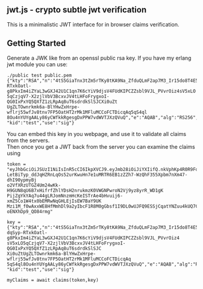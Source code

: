 jwt.js - crypto subtle jwt verification
----------------------------------------

This is a minimalistic JWT interface for in browser claims verification.


Getting Started
---------------

Generate a JWK like from an openssl public rsa key.  If you have my erlang jwt module you can use:

	./public test public.pem
	{"kty":"RSA","n":"4tS5GiaTnx3tZm5rTKy8tKA9Na_ZfduQLmF2ap7M3_Ir15do8T4E5lZdqSyp- 
	RTxkOatl-g8PkxIm4iZYaL3wGXJ42U1C1qn7K6cYiV9djsV4FUdKIPCZZsbl9VJL_PVvrOiz4sV5xLO
	5qCzjqV7-X2zjlVbV3BcxvJV4tLHFoFrygxoI-QG0IxPxYQ5QXfZ1zLRpAq8uT6sdrdkSlSJCXi0uZt
	UgZLTOwnrkmk6a-BlYHwZxHrpe-wflrj55wfJv8tnv7FP5OatHT2rMk1MFluMCCoFCTDicqAq5qS4ql
	8Ou4nYUYgAALy86yCWfkkRgesgDxPPW7vdWVTJXzQVuQ","e":"AQAB","alg":"RS256",
	"kid":"test","use":"sig"}

You can embed this key in you webpage, and use it to validate all claims from the servers.	
Then once you get a JWT back from the server you can examine the claims using


	token = "eyJhbGciOiJSUzI1NiIsInR5cCI6IkpXVCJ9.eyJmb28iOiJiYXIifQ.nkVphKp4R0R9Fd
	LetBiTyp_ddJqHZRnLqOs52urKwuHn7e1uMRTR6EB1zZZh7-WzQhF355Xpbm7nXm47-dhI90ypmyBj
	o2VfXRzUTGZ4Um24wKk-H9GUN8qU6B7xHifrfZhlYDsH2nrukmzK0VWGNPwroN2Vj9yz8yrR_WD1gK
	PijZgYkYAq7u44gLRJomNnzmHcKeISTrAe4bHvuij6-xmZ5Co1W4tx0bEMRwNqGHLEjIsEW7BaY9UK
	Mzi1M_f0wAxxWE8HfMmhDl9a2yIbcF1R8M0gGbsf1I9DL0wUJFQ9ESSjCqatYNZuu4kUQ7CdXLOVMp
	oENXhDp9_QO84rmg" 

	key = {"kty":"RSA","n":"4tS5GiaTnx3tZm5rTKy8tKA9Na_ZfduQLmF2ap7M3_Ir15do8T4E5lZ
	dqSyp-RTxkOatl-g8PkxIm4iZYaL3wGXJ42U1C1qn7K6cYiV9djsV4FUdKIPCZZsbl9VJL_PVvrOiz4
	sV5xLO5qCzjqV7-X2zjlVbV3BcxvJV4tLHFoFrygxoI-QG0IxPxYQ5QXfZ1zLRpAq8uT6sdrdkSlSJC
	Xi0uZtUgZLTOwnrkmk6a-BlYHwZxHrpe-wflrj55wfJv8tnv7FP5OatHT2rMk1MFluMCCoFCTDicqAq
	5qS4ql8Ou4nYUYgAALy86yCWfkkRgesgDxPPW7vdWVTJXzQVuQ","e":"AQAB","alg":"RS256",
	"kid":"test","use":"sig"}

	myClaims = await claims(token,key)



